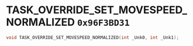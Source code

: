 # TASK_OVERRIDE_SET_MOVESPEED_NORMALIZED `0x96F3BD31`

```cpp
void TASK_OVERRIDE_SET_MOVESPEED_NORMALIZED(int _Unk0, int _Unk1);
```